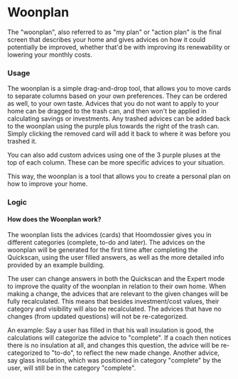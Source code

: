 # Woonplan

The "woonplan", also referred to as "my plan" or "action plan" is the final screen
that describes your home and gives advices on how it could potentially be improved, whether
that'd be with improving its renewability or lowering your monthly costs.

### Usage

The woonplan is a simple drag-and-drop tool, that allows you to move cards to separate columns
based on your own preferences. They can be ordered as well, to your own taste. Advices
that you do not want to apply to your home can be dragged to the trash can, and then won't be
applied in calculating savings or investments. Any trashed advices can be added back to the
woonplan using the purple plus towards the right of the trash can. Simply clicking the removed
card will add it back to where it was before you trashed it.

You can also add custom advices using one of the 3 purple pluses at the top of each column. 
These can be more specific advices to your situation.

This way, the woonplan is a tool that allows you to create a personal plan on how to improve your home.

### Logic

#### How does the Woonplan work?

The woonplan lists the advices (cards) that Hoomdossier gives you in different categories (complete, 
to-do and later). The advices on the woonplan will be generated for the first time after completing the 
Quickscan, using the user filled answers, as well as the more detailed info provided by an example building. 

The user can change answers in both the Quickscan and the Expert mode to improve the quality of the woonplan
in relation to their own home. When making a change, the advices that are relevant to the given changes will 
be fully recalculated. This means that besides investment/cost values, their category and visibility will 
also be recalculated. The advices that have no changes (from updated questions) will not be re-categorized.

An example: Say a user has filled in that his wall insulation is good, the calculations will categorize 
the advice to "complete". If a coach then notices there is no insulation at all, and changes this question,
the advice will be re-categorized to "to-do", to reflect the new made change. Another advice, say glass 
insulation, which was positioned in category "complete" by the user, will still be in the category "complete".


